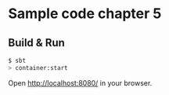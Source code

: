 # Sample code chapter 5 #

## Build & Run ##

```sh
$ sbt
> container:start
```

Open [http://localhost:8080/](http://localhost:8080/) in your browser.
